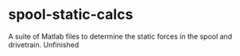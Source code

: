 # spool-static-calcs
A suite of Matlab files to determine the static forces in the spool and drivetrain. Unfinished
